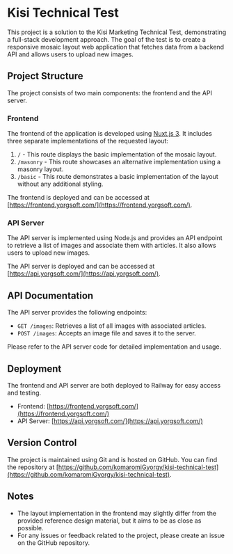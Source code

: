 # Kisi Technical Test

This project is a solution to the Kisi Marketing Technical Test, demonstrating a full-stack development approach. The goal of the test is to create a responsive mosaic layout web application that fetches data from a backend API and allows users to upload new images.

## Project Structure

The project consists of two main components: the frontend and the API server.

### Frontend

The frontend of the application is developed using [Nuxt.js 3](https://nuxt.com/). It includes three separate implementations of the requested layout:

1. `/` - This route displays the basic implementation of the mosaic layout.
2. `/masonry` - This route showcases an alternative implementation using a masonry layout.
3. `/basic` - This route demonstrates a basic implementation of the layout without any additional styling.

The frontend is deployed and can be accessed at [https://frontend.yorgsoft.com/](https://frontend.yorgsoft.com/).

### API Server

The API server is implemented using Node.js and provides an API endpoint to retrieve a list of images and associate them with articles. It also allows users to upload new images.

The API server is deployed and can be accessed at [https://api.yorgsoft.com/](https://api.yorgsoft.com/).

## API Documentation

The API server provides the following endpoints:

- `GET /images`: Retrieves a list of all images with associated articles.
- `POST /images`: Accepts an image file and saves it to the server.

Please refer to the API server code for detailed implementation and usage.

## Deployment

The frontend and API server are both deployed to Railway for easy access and testing.

- Frontend: [https://frontend.yorgsoft.com/](https://frontend.yorgsoft.com/)
- API Server: [https://api.yorgsoft.com/](https://api.yorgsoft.com/)

## Version Control

The project is maintained using Git and is hosted on GitHub. You can find the repository at [https://github.com/komaromiGyorgy/kisi-technical-test](https://github.com/komaromiGyorgy/kisi-technical-test).

## Notes

- The layout implementation in the frontend may slightly differ from the provided reference design material, but it aims to be as close as possible.
- For any issues or feedback related to the project, please create an issue on the GitHub repository.



